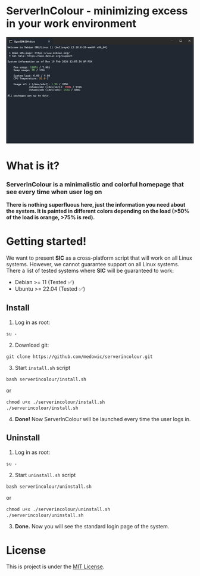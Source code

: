 # ServerInColour - minimizing excess in your work environment

![ServerInColour Demonstration Screenshot](/img/first-banner.jpg)

# What is it?

### ServerInColour is a minimalistic and colorful homepage that see every time when user log on
**There is nothing superfluous here, just the information you need about the system. It is painted in different colors depending on the load (>50% of the load is orange, >75% is red).**

# Getting started!

We want to present **SIC** as a cross-platform script that will work on all Linux systems.
However, we cannot guarantee support on all Linux systems.
There a list of tested systems where **SIC** will be guaranteed to work:

- Debian >= 11 (Tested ✅)
- Ubuntu >= 22.04 (Tested ✅)

## Install
1. Log in as root:
```
su -
```
2. Download git:
```
git clone https://github.com/medowic/serverincolour.git
```
3. Start `install.sh` script
```
bash serverincolour/install.sh
```
or
```
chmod u+x ./serverincolour/install.sh
./serverincolour/install.sh
```
4. **Done!** Now ServerInColour will be launched every time the user logs in.

## Uninstall
1. Log in as root:
```
su -
```
2. Start `uninstall.sh` script
```
bash serverincolour/uninstall.sh
```
or
```
chmod u+x ./serverincolour/uninstall.sh
./serverincolour/uninstall.sh
```
3. **Done.** Now you will see the standard login page of the system.

# License
This is project is under the [MIT License](https://raw.githubusercontent.com/medowic/serverincolour/master/LICENSE).
